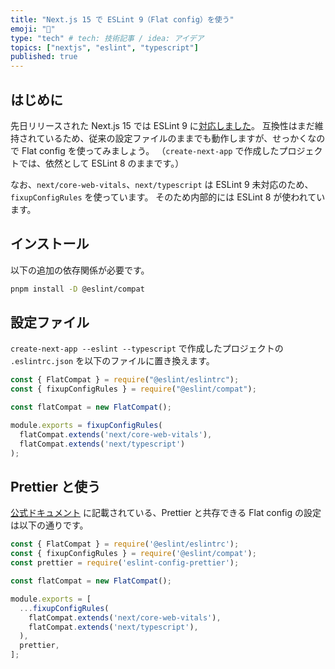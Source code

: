 ```yaml
---
title: "Next.js 15 で ESLint 9（Flat config）を使う"
emoji: "💨"
type: "tech" # tech: 技術記事 / idea: アイデア
topics: ["nextjs", "eslint", "typescript"]
published: true
---
```


## はじめに

先日リリースされた Next.js 15 では ESLint 9 に[対応しました](https://nextjs.org/blog/next-15#eslint-9-support)。
互換性はまだ維持されているため、従来の設定ファイルのままでも動作しますが、せっかくなので Flat config を使ってみましょう。
（`create-next-app` で作成したプロジェクトでは、依然として ESLint 8 のままです。）

なお、`next/core-web-vitals`、`next/typescript` は ESLint 9 未対応のため、`fixupConfigRules` を使っています。
そのため内部的には ESLint 8 が使われています。

## インストール

以下の追加の依存関係が必要です。

```bash
pnpm install -D @eslint/compat
```

## 設定ファイル

`create-next-app --eslint --typescript` で作成したプロジェクトの `.eslintrc.json` を以下のファイルに置き換えます。

```js:eslint.config.cjs
const { FlatCompat } = require("@eslint/eslintrc");
const { fixupConfigRules } = require("@eslint/compat");

const flatCompat = new FlatCompat();

module.exports = fixupConfigRules(
  flatCompat.extends('next/core-web-vitals'),
  flatCompat.extends('next/typescript')
);
```

## Prettier と使う

[公式ドキュメント](https://nextjs.org/docs/app/building-your-application/configuring/eslint#prettier) に記載されている、Prettier と共存できる Flat config の設定は以下の通りです。

```js:eslint.config.cjs
const { FlatCompat } = require('@eslint/eslintrc');
const { fixupConfigRules } = require('@eslint/compat');
const prettier = require('eslint-config-prettier');

const flatCompat = new FlatCompat();

module.exports = [
  ...fixupConfigRules(
    flatCompat.extends('next/core-web-vitals'),
    flatCompat.extends('next/typescript'),
  ),
  prettier,
];
```
